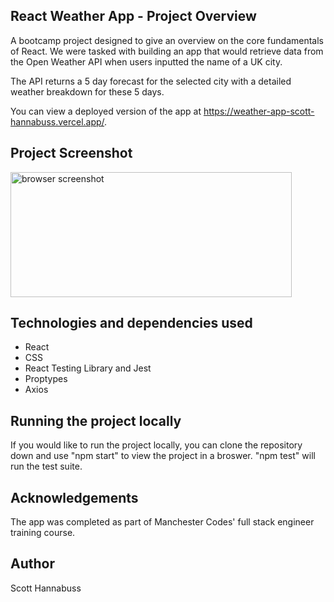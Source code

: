 ## React Weather App - Project Overview

A bootcamp project designed to give an overview on the core fundamentals of React. We were tasked with building an app that would retrieve data from the Open Weather API when users inputted the name of a UK city.

The API returns a 5 day forecast for the selected city with a detailed weather breakdown for these 5 days.

You can view a deployed version of the app at https://weather-app-scott-hannabuss.vercel.app/.

## Project Screenshot

<img src='./src/images/screenshot.png' alt="browser screenshot" width='450px' height='200px'/>

## Technologies and dependencies used

- React
- CSS
- React Testing Library and Jest
- Proptypes
- Axios

## Running the project locally

If you would like to run the project locally, you can clone the repository down and use "npm start" to view the project in a broswer. "npm test" will run the test suite.

## Acknowledgements

The app was completed as part of Manchester Codes' full stack engineer training course.

## Author

Scott Hannabuss
